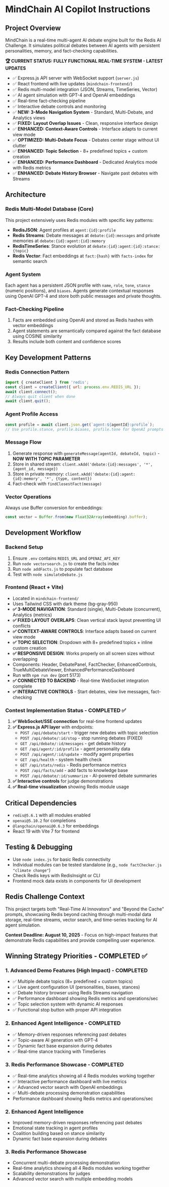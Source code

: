 # MindChain AI Copilot Instructions

## Project Overview
MindChain is a real-time multi-agent AI debate engine built for the Redis AI Challenge. It simulates political debates between AI agents with persistent personalities, memory, and fact-checking capabilities.

**🏆 CURRENT STATUS: FULLY FUNCTIONAL REAL-TIME SYSTEM - LATEST UPDATES**
- ✅ Express.js API server with WebSocket support (`server.js`)
- ✅ React frontend with live updates (`mindchain-frontend/`)
- ✅ Redis multi-model integration (JSON, Streams, TimeSeries, Vector)
- ✅ AI agent simulation with GPT-4 and OpenAI embeddings
- ✅ Real-time fact-checking pipeline
- ✅ Interactive debate controls and monitoring
- ✅ **NEW: 3-Mode Navigation System** - Standard, Multi-Debate, and Analytics views
- ✅ **FIXED: Layout Overlap Issues** - Clean, responsive interface design
- ✅ **ENHANCED: Context-Aware Controls** - Interface adapts to current view mode
- ✅ **OPTIMIZED: Multi-Debate Focus** - Debates center stage without UI clutter
- ✅ **ENHANCED: Topic Selection** - 8+ predefined topics + custom creation
- ✅ **ENHANCED: Performance Dashboard** - Dedicated Analytics mode with Redis metrics
- ✅ **ENHANCED: Debate History Browser** - Navigate past debates with Streams

## Architecture

### Redis Multi-Model Database (Core)
This project extensively uses Redis modules with specific key patterns:

- **RedisJSON**: Agent profiles at `agent:{id}:profile`
- **Redis Streams**: Debate messages at `debate:{id}:messages` and private memories at `debate:{id}:agent:{id}:memory`
- **RedisTimeSeries**: Stance evolution at `debate:{id}:agent:{id}:stance:{topic}`
- **Redis Vector**: Fact embeddings at `fact:{hash}` with `facts-index` for semantic search

### Agent System
Each agent has a persistent JSON profile with `name`, `role`, `tone`, `stance` (numeric positions), and `biases`. Agents generate contextual responses using OpenAI GPT-4 and store both public messages and private thoughts.

### Fact-Checking Pipeline
1. Facts are embedded using OpenAI and stored as Redis hashes with vector embeddings
2. Agent statements are semantically compared against the fact database using COSINE similarity
3. Results include both content and confidence scores

## Key Development Patterns

### Redis Connection Pattern
```javascript
import { createClient } from 'redis';
const client = createClient({ url: process.env.REDIS_URL });
await client.connect();
// Always quit client when done
await client.quit();
```

### Agent Profile Access
```javascript
const profile = await client.json.get(`agent:${agentId}:profile`);
// Use profile.stance, profile.biases, profile.tone for OpenAI prompts
```

### Message Flow
1. Generate response with `generateMessage(agentId, debateId, topic)` - **NOW WITH TOPIC PARAMETER**
2. Store in shared stream: `client.xAdd('debate:{id}:messages', '*', {agent_id, message})`
3. Store in private memory: `client.xAdd('debate:{id}:agent:{id}:memory', '*', {type, content})`
4. Fact-check with `findClosestFact(message)`

### Vector Operations
Always use Buffer conversion for embeddings:
```javascript
const vector = Buffer.from(new Float32Array(embedding).buffer);
```

## Development Workflow

### Backend Setup
1. Ensure `.env` contains `REDIS_URL` and `OPENAI_API_KEY`
2. Run `node vectorsearch.js` to create the facts index
3. Run `node addFacts.js` to populate fact database
4. Test with `node simulateDebate.js`

### Frontend (React + Vite)
- Located in `mindchain-frontend/`
- Uses Tailwind CSS with dark theme (bg-gray-950)
- **✅ 3-MODE NAVIGATION**: Standard (single), Multi-Debate (concurrent), Analytics (metrics)
- **✅ FIXED LAYOUT OVERLAPS**: Clean vertical stack layout preventing UI conflicts
- **✅ CONTEXT-AWARE CONTROLS**: Interface adapts based on current view mode
- **✅ TOPIC SELECTION**: Dropdown with 8+ predefined topics + inline custom creation
- **✅ RESPONSIVE DESIGN**: Works properly on all screen sizes without overlapping
- Components: Header, DebatePanel, FactChecker, EnhancedControls, TrueMultiDebateViewer, EnhancedPerformanceDashboard
- Run with `npm run dev` (port 5173)
- **✅ CONNECTED TO BACKEND** - Real-time WebSocket integration complete
- **✅ INTERACTIVE CONTROLS** - Start debates, view live messages, fact-checking

### Contest Implementation Status - COMPLETED ✅
1. **✅ WebSocket/SSE connection** for real-time frontend updates
2. **✅ Express.js API layer** with endpoints:
   - `POST /api/debate/start` - trigger new debates with topic selection
   - `POST /api/debate/:id/stop` - stop running debates (FIXED)
   - `GET /api/debate/:id/messages` - get debate history
   - `GET /api/agent/:id/profile` - agent personality data
   - `POST /api/agent/:id/update` - modify agent properties
   - `GET /api/health` - system health check
   - `GET /api/stats/redis` - Redis performance metrics
   - `POST /api/facts/add` - add facts to knowledge base
   - `POST /api/debate/:id/summarize` - AI-powered debate summaries
3. **✅ Interactive controls** for judge demonstrations
4. **✅ Real-time visualization** showing Redis module usage

## Critical Dependencies
- `redis@5.6.1` with all modules enabled
- `openai@5.10.2` for completions
- `@langchain/openai@0.6.3` for embeddings
- React 19 with Vite 7 for frontend

## Testing & Debugging
- Use `node index.js` for basic Redis connectivity
- Individual modules can be tested standalone (e.g., `node factChecker.js "climate change"`)
- Check Redis keys with RedisInsight or CLI
- Frontend mock data exists in components for UI development

## Redis Challenge Context
This project targets both "Real-Time AI Innovators" and "Beyond the Cache" prompts, showcasing Redis beyond caching through multi-modal data storage, real-time streams, vector search, and time-series tracking for AI agent simulation.

**Contest Deadline: August 10, 2025** - Focus on high-impact features that demonstrate Redis capabilities and provide compelling user experience.

## Winning Strategy Priorities - COMPLETED ✅

### 1. Advanced Demo Features (High Impact) - COMPLETED
- ✅ Multiple debate topics (8+ predefined + custom topics)
- ✅ Live agent configuration UI (personalities, biases, stances)
- ✅ Debate history browser using Redis Streams navigation
- ✅ Performance dashboard showing Redis metrics and operations/sec
- ✅ Topic selection system with dynamic AI responses
- ✅ Functional stop button with proper API integration

### 2. Enhanced Agent Intelligence - COMPLETED
- ✅ Memory-driven responses referencing past debates
- ✅ Topic-aware AI generation with GPT-4
- ✅ Dynamic fact base expansion during debates
- ✅ Real-time stance tracking with TimeSeries

### 3. Redis Performance Showcase - COMPLETED
- ✅ Real-time analytics showing all 4 Redis modules working together
- ✅ Interactive performance dashboard with live metrics
- ✅ Advanced vector search with OpenAI embeddings
- ✅ Multi-debate processing demonstration capabilities
- Performance dashboard showing Redis metrics and operations/sec

### 2. Enhanced Agent Intelligence  
- Improved memory-driven responses referencing past debates
- Emotional state tracking in agent profiles
- Coalition building based on stance similarity
- Dynamic fact base expansion during debates

### 3. Redis Performance Showcase
- Concurrent multi-debate processing demonstration
- Real-time analytics showing all 4 Redis modules working together
- Scalability demonstrations for judges
- Advanced vector search with multiple embedding models
